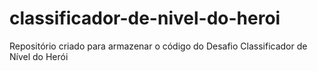 # classificador-de-nivel-do-heroi

Repositório criado para armazenar o código do Desafio Classificador de Nível do Herói
